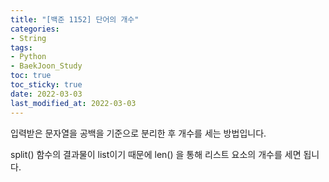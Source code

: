 ```yaml
---
title: "[백준 1152] 단어의 개수"
categories: 
- String
tags:
- Python
- BaekJoon_Study
toc: true
toc_sticky: true
date: 2022-03-03
last_modified_at: 2022-03-03
---
```


입력받은 문자열을 공백을 기준으로 분리한 후 개수를 세는 방법입니다.

split() 함수의 결과물이 list이기 때문에 len() 을 통해 리스트 요소의 개수를 세면 됩니다.

<script src="https://gist.github.com/Ryumaker/83d66b5c2c00b782f6d558602ea1dca5.js"></script>

